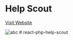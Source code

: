 # Help Scout

[Visit Website](https://help-scout-mine.netlify.app/)

![abc](https://user-images.githubusercontent.com/64467248/146815933-d269bb38-95c8-4c14-aeae-c68d9b13d463.jpg)
#   r e a c t - p h p - h e l p - s c o u t  
 